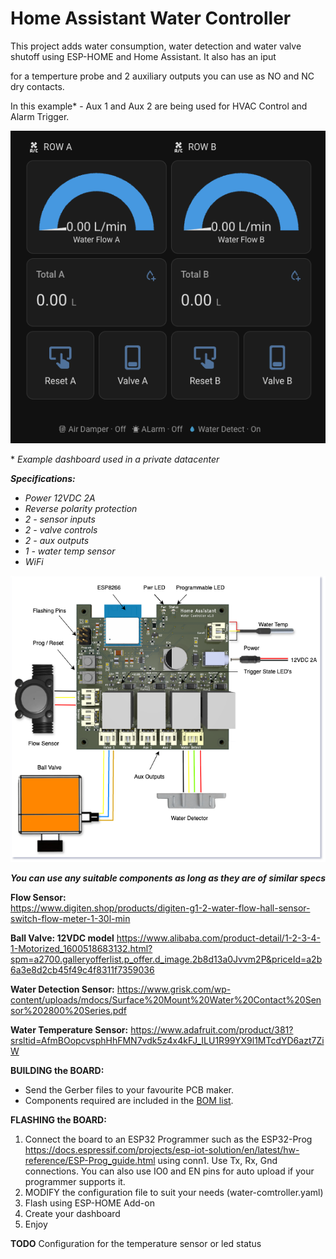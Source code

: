 
# Home Assistant Water Controller

This project adds water consumption, water detection and water valve shutoff using ESP-HOME and Home Assistant. It also has an iput

for a temperture probe and 2 auxiliary outputs you can use as NO and NC dry contacts.

In this example* - Aux 1 and Aux 2 are being used for HVAC Control and Alarm Trigger.

![HA Dashboard](images/screenshot_ha_dashboard.png)

\* *Example dashboard used in a private datacenter*

***Specifications:***

- *Power 12VDC 2A*
- *Reverse polarity protection*
- *2 - sensor inputs*
- *2 - valve controls*
- *2 - aux outputs*
- *1 - water temp sensor*
- *WiFi*

![Board Connection](images/Board_Connection.png)

***You can use any suitable components as long as they are of similar specs***

**Flow Sensor:**  
https://www.digiten.shop/products/digiten-g1-2-water-flow-hall-sensor-switch-flow-meter-1-30l-min

**Ball Valve:  12VDC model**
https://www.alibaba.com/product-detail/1-2-3-4-1-Motorized_1600518683132.html?spm=a2700.galleryofferlist.p_offer.d_image.2b8d13a0Jvvm2P&priceId=a2b6a3e8d2cb45f49c4f8311f7359036

**Water Detection Sensor:** 
https://www.grisk.com/wp-content/uploads/mdocs/Surface%20Mount%20Water%20Contact%20Sensor%202800%20Series.pdf

**Water Temperature Sensor:**
https://www.adafruit.com/product/381?srsltid=AfmBOopcvsphHhFMN7vdk5z4x4kFJ_ILU1R99YX9l1MTcdYD6azt7ZiW

**BUILDING the BOARD:**

- Send the Gerber files to your favourite PCB maker.  
- Components required are included in the [BOM list](ibom.html).  

**FLASHING the BOARD:**

1. Connect the board to an ESP32 Programmer such as the ESP32-Prog https://docs.espressif.com/projects/esp-iot-solution/en/latest/hw-reference/ESP-Prog_guide.html using conn1.  Use Tx, Rx, Gnd connections.   You can also use IO0 and EN pins for auto upload if your programmer supports it.
2. MODIFY the configuration file to suit your needs (water-comtroller.yaml)
3. Flash using ESP-HOME Add-on
4. Create your dashboard
5. Enjoy

**TODO**
Configuration for the temperature sensor or led status
